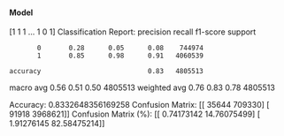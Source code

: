 #### Model
[1 1 1 ... 1 0 1]
Classification Report:
              precision    recall  f1-score   support

           0       0.28      0.05      0.08    744974
           1       0.85      0.98      0.91   4060539

    accuracy                           0.83   4805513
   macro avg       0.56      0.51      0.50   4805513
weighted avg       0.76      0.83      0.78   4805513

Accuracy: 0.8332648356169258
Confusion Matrix:
[[  35644  709330]
 [  91918 3968621]]
Confusion Matrix (%):
[[ 0.74173142 14.76075499]
 [ 1.91276145 82.58475214]]
